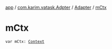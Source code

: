 [app](../../index.md) / [com.karim.vatask.Adpter](../index.md) / [Adapter](index.md) / [mCtx](./m-ctx.md)

# mCtx

`var mCtx: `[`Context`](https://developer.android.com/reference/android/content/Context.html)